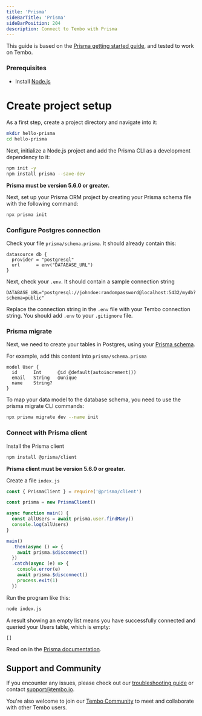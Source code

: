 ```yaml
---
title: 'Prisma'
sideBarTitle: 'Prisma'
sideBarPosition: 204
description: Connect to Tembo with Prisma
---
```


This guide is based on the [Prisma getting started guide](https://www.prisma.io/docs/getting-started/setup-prisma/start-from-scratch/relational-databases-node-postgresql), and tested to work on Tembo.

### Prerequisites

- Install [Node.js](https://nodejs.org/en)

# Create project setup

As a first step, create a project directory and navigate into it:

```bash
mkdir hello-prisma
cd hello-prisma
```

Next, initialize a Node.js project and add the Prisma CLI as a development dependency to it:

```bash
npm init -y
npm install prisma --save-dev
```

**Prisma must be version 5.6.0 or greater.**

Next, set up your Prisma ORM project by creating your Prisma schema file with the following command:
```bash
npx prisma init
```

### Configure Postgres connection

Check your file `prisma/schema.prisma`. It should already contain this:

```
datasource db {
  provider = "postgresql"
  url      = env("DATABASE_URL")
}
```

Next, check your `.env`. It should contain a sample connection string

```
DATABASE_URL="postgresql://johndoe:randompassword@localhost:5432/mydb?schema=public"
```

Replace the connection string in the `.env` file with your Tembo connection string. You should add `.env` to your `.gitignore` file.

### Prisma migrate

Next, we need to create your tables in Postgres, using your [Prisma schema](https://www.prisma.io/docs/orm/prisma-schema).

For example, add this content into `prisma/schema.prisma`

```
model User {
  id      Int      @id @default(autoincrement())
  email   String   @unique
  name    String?
}
```

To map your data model to the database schema, you need to use the prisma migrate CLI commands:

```bash
npx prisma migrate dev --name init
```

### Connect with Prisma client

Install the Prisma client

```bash
npm install @prisma/client
```

**Prisma client must be version 5.6.0 or greater.**

Create a file `index.js`

```javascript
const { PrismaClient } = require('@prisma/client')

const prisma = new PrismaClient()

async function main() {
  const allUsers = await prisma.user.findMany()
  console.log(allUsers)
}

main()
  .then(async () => {
    await prisma.$disconnect()
  })
  .catch(async (e) => {
    console.error(e)
    await prisma.$disconnect()
    process.exit(1)
  })
```

Run the program like this:

```bash
node index.js
```

A result showing an empty list means you have successfully connected and queried your Users table, which is empty:

```bash
[]
```

Read on in the [Prisma documentation](https://www.prisma.io/docs/getting-started/setup-prisma/start-from-scratch/relational-databases/querying-the-database-node-postgresql).

## Support and Community

If you encounter any issues, please check out our [troubleshooting guide](/docs/product/cloud/troubleshooting) or contact [support@tembo.io](mailto:support@tembo.io).

You're also welcome to join our [Tembo Community](https://join.slack.com/t/tembocommunity/shared_invite/zt-23o25qt91-AnZoC1jhLMLubwia4GeNGw) to meet and collaborate with other Tembo users.
